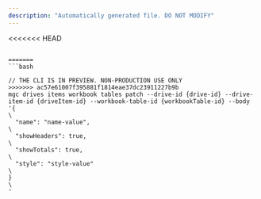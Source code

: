 ```yaml
---
description: "Automatically generated file. DO NOT MODIFY"
---
```


<<<<<<< HEAD
```cli

=======
```bash

// THE CLI IS IN PREVIEW. NON-PRODUCTION USE ONLY
>>>>>>> ac57e61007f395881f1814eae37dc23911227b9b
mgc drives items workbook tables patch --drive-id {drive-id} --drive-item-id {driveItem-id} --workbook-table-id {workbookTable-id} --body '{\
  "name": "name-value",\
  "showHeaders": true,\
  "showTotals": true,\
  "style": "style-value"\
}\
'

```